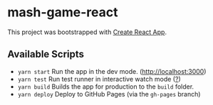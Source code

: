 # mash-game-react

This project was bootstrapped with [Create React App](https://github.com/facebook/create-react-app).

## Available Scripts

- `yarn start` Run the app in the dev mode. ([http://localhost:3000](http://localhost:3000))
- `yarn test` Run test runner in interactive watch mode ([?](https://facebook.github.io/create-react-app/docs/running-tests))
- `yarn build` Builds the app for production to the `build` folder.
- `yarn deploy` Deploy to GitHub Pages (via the `gh-pages` branch)
